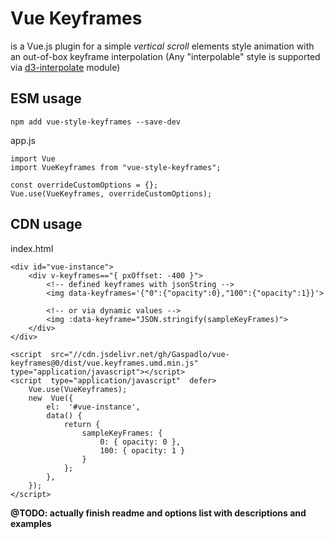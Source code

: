 
# Vue Keyframes
is a Vue.js plugin for a simple *vertical scroll* elements style animation with an out-of-box keyframe interpolation
(Any "interpolable" style is supported via [d3-interpolate](https://github.com/d3/d3-interpolate) module)

## ESM usage

    npm add vue-style-keyframes --save-dev
    
app.js

    import Vue 
    import VueKeyframes from "vue-style-keyframes";
    
    const overrideCustomOptions = {};
    Vue.use(VueKeyframes, overrideCustomOptions);

## CDN usage
index.html

    <div id="vue-instance">
	    <div v-keyframes=="{ pxOffset: -400 }">
		    <!-- defined keyframes with jsonString -->
		    <img data-keyframes='{"0":{"opacity":0},"100":{"opacity":1}}'>

		    <!-- or via dynamic values -->
		    <img :data-keyframe="JSON.stringify(sampleKeyFrames)">
	    </div>
    </div>
    
    <script  src="//cdn.jsdelivr.net/gh/Gaspadlo/vue-keyframes@0/dist/vue.keyframes.umd.min.js"  type="application/javascript"></script>
    <script  type="application/javascript"  defer>
	    Vue.use(VueKeyframes);
	    new  Vue({
		    el:  '#vue-instance',
		    data() {
			    return {
				    sampleKeyFrames: {
					    0: { opacity: 0 },
					    100: { opacity: 1 }
				    }
			    };
		    },
	    });
    </script>


**@TODO: actually finish readme and options list with descriptions and examples**
